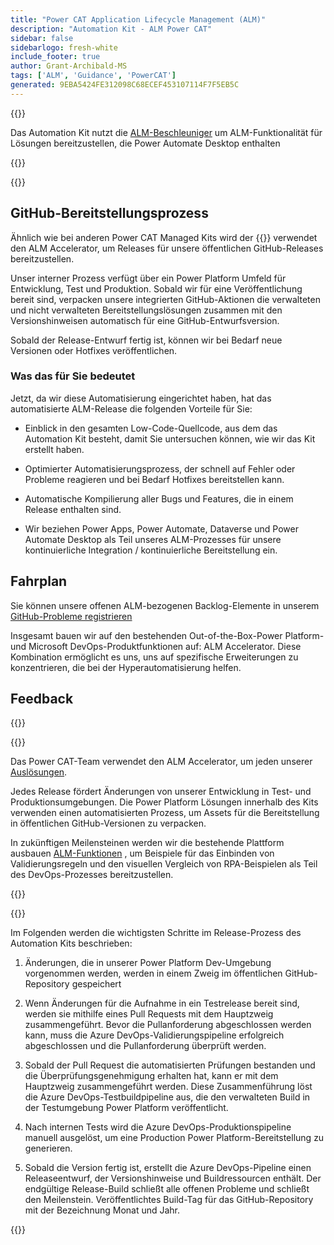 ```yaml
---
title: "Power CAT Application Lifecycle Management (ALM)"
description: "Automation Kit - ALM Power CAT"
sidebar: false
sidebarlogo: fresh-white
include_footer: true
author: Grant-Archibald-MS
tags: ['ALM', 'Guidance', 'PowerCAT']
generated: 9EBA5424FE312098C68ECEF453107114F7F5EB5C
---
```


{{<slideStyles>}}

<div class="optional">

Das Automation Kit nutzt die [ALM-Beschleuniger](https://aka.ms/aa4pp) um ALM-Funktionalität für Lösungen bereitzustellen, die Power Automate Desktop enthalten

</div>

{{<presentation slides="1,2">}}


<div class="optional">

{{<presentationStyles>}}

## GitHub-Bereitstellungsprozess

Ähnlich wie bei anderen Power CAT Managed Kits wird der {{<product-name>}} verwendet den ALM Accelerator, um Releases für unsere öffentlichen GitHub-Releases bereitzustellen.

Unser interner Prozess verfügt über ein Power Platform Umfeld für Entwicklung, Test und Produktion. Sobald wir für eine Veröffentlichung bereit sind, verpacken unsere integrierten GitHub-Aktionen die verwalteten und nicht verwalteten Bereitstellungslösungen zusammen mit den Versionshinweisen automatisch für eine GitHub-Entwurfsversion.

Sobald der Release-Entwurf fertig ist, können wir bei Bedarf neue Versionen oder Hotfixes veröffentlichen.

### Was das für Sie bedeutet

Jetzt, da wir diese Automatisierung eingerichtet haben, hat das automatisierte ALM-Release die folgenden Vorteile für Sie:

- Einblick in den gesamten Low-Code-Quellcode, aus dem das Automation Kit besteht, damit Sie untersuchen können, wie wir das Kit erstellt haben.

- Optimierter Automatisierungsprozess, der schnell auf Fehler oder Probleme reagieren und bei Bedarf Hotfixes bereitstellen kann.

- Automatische Kompilierung aller Bugs und Features, die in einem Release enthalten sind.

- Wir beziehen Power Apps, Power Automate, Dataverse und Power Automate Desktop als Teil unseres ALM-Prozesses für unsere kontinuierliche Integration / kontinuierliche Bereitstellung ein.

## Fahrplan

Sie können unsere offenen ALM-bezogenen Backlog-Elemente in unserem [GitHub-Probleme registrieren](https://github.com/microsoft/powercat-automation-kit/issues?q=is%3Aissue+is%3Aopen+label%3Aalm)

Insgesamt bauen wir auf den bestehenden Out-of-the-Box-Power Platform- und Microsoft DevOps-Produktfunktionen auf: ALM Accelerator. Diese Kombination ermöglicht es uns, uns auf spezifische Erweiterungen zu konzentrieren, die bei der Hyperautomatisierung helfen.

## Feedback

{{<questions name="/content/de/features/alm/powercat.json" completed="Vielen Dank für Ihr Feedback" showNavigationButtons="false" locale="de">}}

</div>

{{<slide  id="slide1" audio="features/alm/powercat/overview.mp3" description="Power CAT ALM Overview" localImage="/images/illustrations/alm-roadmap-2022-11.svg" >}}

Das Power CAT-Team verwendet den ALM Accelerator, um jeden unserer [Auslösungen](https://github.com/microsoft/powercat-automation-kit/releases).

Jedes Release fördert Änderungen von unserer Entwicklung in Test- und Produktionsumgebungen. Die Power Platform Lösungen innerhalb des Kits verwenden einen automatisierten Prozess, um Assets für die Bereitstellung in öffentlichen GitHub-Versionen zu verpacken.

In zukünftigen Meilensteinen werden wir die bestehende Plattform ausbauen [ALM-Funktionen](/de/features/alm) , um Beispiele für das Einbinden von Validierungsregeln und den visuellen Vergleich von RPA-Beispielen als Teil des DevOps-Prozesses bereitzustellen.  

{{</slide>}}

{{<slide  id="slide2" audio="features/alm/powercat/release-process.mp3" description="Power CAT Automation Kit Release Checker" localImage="/images/illustrations/alm-powercat-process.svg" >}}

Im Folgenden werden die wichtigsten Schritte im Release-Prozess des Automation Kits beschrieben:

1. Änderungen, die in unserer Power Platform Dev-Umgebung vorgenommen werden, werden in einem Zweig im öffentlichen GitHub-Repository gespeichert

2. Wenn Änderungen für die Aufnahme in ein Testrelease bereit sind, werden sie mithilfe eines Pull Requests mit dem Hauptzweig zusammengeführt. Bevor die Pullanforderung abgeschlossen werden kann, muss die Azure DevOps-Validierungspipeline erfolgreich abgeschlossen und die Pullanforderung überprüft werden.

3. Sobald der Pull Request die automatisierten Prüfungen bestanden und die Überprüfungsgenehmigung erhalten hat, kann er mit dem Hauptzweig zusammengeführt werden. Diese Zusammenführung löst die Azure DevOps-Testbuildpipeline aus, die den verwalteten Build in der Testumgebung Power Platform veröffentlicht.

4. Nach internen Tests wird die Azure DevOps-Produktionspipeline manuell ausgelöst, um eine Production Power Platform-Bereitstellung zu generieren.

5. Sobald die Version fertig ist, erstellt die Azure DevOps-Pipeline einen Releaseentwurf, der Versionshinweise und Buildressourcen enthält. Der endgültige Release-Build schließt alle offenen Probleme und schließt den Meilenstein. Veröffentlichtes Build-Tag für das GitHub-Repository mit der Bezeichnung Monat und Jahr.

{{</slide>}}
